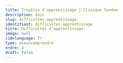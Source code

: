 ```yaml
---
title: Troubles d'apprentissage | Clinique Tandem
description: desc
slug: difficultes-apprentissage
identifiant: difficultes-apprentissage
titre: Difficultés d'apprentissage
image: null
i18nlanguage: fr
type: mieuxcomprendre
ordre: 4
draft: false
---
```


